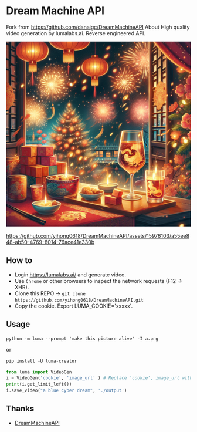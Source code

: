 # Dream Machine API
Fork from https://github.com/danaigc/DreamMachineAPI
About High quality video generation by lumalabs.ai. Reverse engineered API.

![image](./a.png)


https://github.com/yihong0618/DreamMachineAPI/assets/15976103/a55ee848-ab50-4769-8014-76ace41e330b


## How to
- Login https://lumalabs.ai/ and generate video.
- Use `Chrome` or other browsers to inspect the network requests (F12 -> XHR).
- Clone this REPO -> `git clone https://github.com/yihong0618/DreamMachineAPI.git`
- Copy the cookie.
 Export LUMA_COOKIE='xxxxx'.

## Usage

```
python -m luma --prompt 'make this picture alive' -I a.png
```

or
```
pip install -U luma-creator 
```

```python
from luma import VideoGen
i = VideoGen('cookie', 'image_url' ) # Replace 'cookie', image_url with your own
print(i.get_limit_left())
i.save_video("a blue cyber dream", './output')
```

## Thanks

- [DreamMachineAPI](https://github.com/danaigc/DreamMachineAPI)
